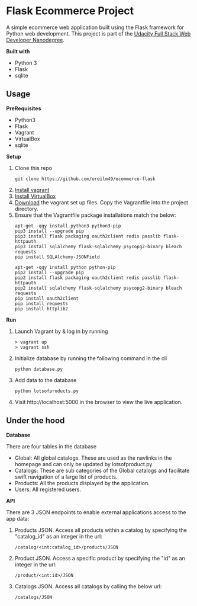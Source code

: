 # Flask Ecommerce Project
A simple ecommerce web application built using the Flask framework for Python web development.
This project is part of the
[Udacity Full Stack Web Developer Nanodegree](https://eu.udacity.com/course/full-stack-web-developer-nanodegree--nd004).

<b>Built with</b>
- Python 3
- Flask
- sqlite

## Usage
<b>PreRequisites</b>
- Python3
- Flask
- Vagrant
- VirtualBox
- sqlite

<b>Setup</b>
1. Clone this repo
    ~~~~
    git clone https://github.com/oreilm49/ecommerce-flask
    ~~~~
2. [Install vagrant](https://www.vagrantup.com/docs/installation/)
3. [Install VirtualBox](https://www.virtualbox.org/wiki/Downloads)
4. [Download](https://github.com/udacity/fullstack-nanodegree-vm) the vagrant set up files. Copy the Vagrantfile into the project directory.
5. Ensure that the Vagrantfile package installations match the below:
    ~~~~
    apt-get -qqy install python3 python3-pip
    pip3 install --upgrade pip
    pip3 install flask packaging oauth2client redis passlib flask-httpauth
    pip3 install sqlalchemy flask-sqlalchemy psycopg2-binary bleach requests
    pip install SQLAlchemy-JSONField

    apt-get -qqy install python python-pip
    pip2 install --upgrade pip
    pip2 install flask packaging oauth2client redis passlib flask-httpauth
    pip2 install sqlalchemy flask-sqlalchemy psycopg2-binary bleach requests
    pip install oauth2client
    pip install requests
    pip install httplib2
    ~~~~

<b>Run</b>
1. Launch Vagrant by & log in by running
    ~~~~
    > vagrant up
    > vagrant ssh
    ~~~~
2. Initialize database by running the following command in the cli
    ~~~~
    python database.py
    ~~~~
3. Add data to the database
    ~~~~
    python lotsofproducts.py
    ~~~~
4. Visit http://localhost:5000 in the browser to view the live application.
## Under the hood
<b>Database</b>

There are four tables in the database
- Global: All global catalogs. These are used as the navlinks in the homepage and can only be updated by lotsofproduct.py
- Catalogs: These are sub categories of the Global catalogs and facilitate swift navigation of a large list of products.
- Products: All the products displayed by the application.
- Users: All registered users.

<b>API</b>

There are 3 JSON endpoints to enable external applications access to the app data:
1. Products JSON. Access all products within a catalog by specifying the "catalog_id" as an integer in the url:
    ~~~~
    /catalog/<int:catalog_id>/products/JSON
    ~~~~
2. Product JSON. Access a specific product by specifying the "id" as an integer in the url:
    ~~~~
    /product/<int:id>/JSON
    ~~~~
3. Catalogs JSON. Access all catalogs by calling the below url:
    ~~~~
    /catalogs/JSON
    ~~~~


